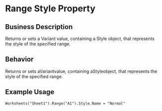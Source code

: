 # Range Style Property

## Business Description
Returns or sets a Variant value, containing a Style object, that represents the style of the specified range.

## Behavior
Returns or sets aVariantvalue, containing aStyleobject, that represents the style of the specified range.

## Example Usage
```vba
Worksheets("Sheet1").Range("A1").Style.Name = "Normal"
```